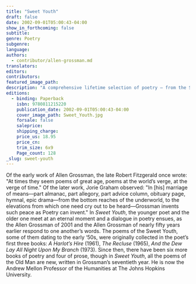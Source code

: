 ```yaml
---
title: "Sweet Youth"
draft: false
date: 2002-09-01T05:00:43-04:00
show_in_forthcoming: false
subtitle:
genre: Poetry
subgenre:
language:
authors:
  - contributor/allen-grossman.md
translators:
editors:
contributors:
featured_image_path:
description: "A comprehensive lifetime selection of poetry – from the Sweet Youth to the Old Man. "
editions:
  - binding: Paperback
    isbn: 9780811215220
    publication_date: 2002-09-01T05:00:43-04:00
    cover_image_path: Sweet_Youth.jpg
    forsale: false
    saleprice:
    shipping_charge:
    price_us: 18.95
    price_cn:
    trim_size: 6x9
    Page_count: 128
_slug: sweet-youth
---
```


Of the early work of Allen Grossman, the late Robert Fitzgerald once wrote: "At times they seem poems of great age, poems at the world’s verge, at the verge of time." Of the later work, Jorie Graham observed: "In [his] marriage of means––part almanac, part allegory, part advice column, obituary page, hymnal, epic drama––from the bottom reaches of the underworld, to the elevations from which one need cry out to be heard––Grossman invents such peace as Poetry can invent." In _Sweet Youth_, the younger poet and the older one meet at an eternal moment and a dialogue in poetry ensues, as the Allen Grossman of 2001 and the Allen Grossman of nearly fifty years earlier respond to one another’s words. The poems of the Sweet Youth, some of them dating to the early ‘50s, were originally collected in the poet’s first three books: _A Harlot’s Hire_ (1961), _The Recluse_ (1965), _And the Dew Lay All Night Upon My Branch_ (1973). Since then, there have been six more books of poetry and four of prose, though in _Sweet Youth_, all the poems of the Old Man are new, written in Grossman’s seventieth year. He is now the Andrew Mellon Professor of the Humanities at The Johns Hopkins University.

